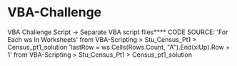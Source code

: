 # VBA-Challenge
VBA Challenge Script -> Separate VBA script files****
CODE SOURCE: 
'For Each ws In Worksheets' from VBA-Scripting > Stu_Census_Pt1 > Census_pt1_solution
'lastRow = ws.Cells(Rows.Count, "A").End(xlUp).Row + 1' from VBA-Scripting > Stu_Census_Pt1 > Census_pt1_solution
